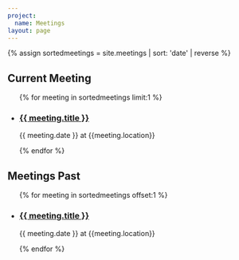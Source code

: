```yaml
---
project:
  name: Meetings
layout: page
---
```

{% assign sortedmeetings = site.meetings | sort: 'date' | reverse %}

<div class="container">
  <h2>Current Meeting</h2>
  <ul>
  {% for meeting in sortedmeetings limit:1 %}
    <li>
      <h3><a href="{{ meeting.url }}">{{ meeting.title }}</a></h3>
      <p>{{ meeting.date }} at {{meeting.location}}</p>
    </li>
  {% endfor %}
  </ul>
</div>

<div class="container">
  <h2>Meetings Past</h2>
  <ul>
  {% for meeting in sortedmeetings offset:1 %}
    <li>
      <h3><a href="{{ meeting.url }}">{{ meeting.title }}</a></h3>
      <p>{{ meeting.date }} at {{meeting.location}}</p>
    </li>
  {% endfor %}
  </ul>

</div>
